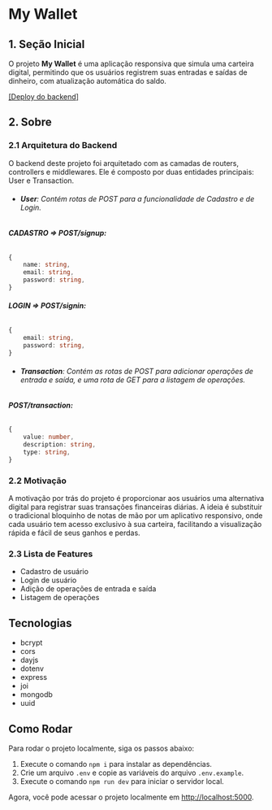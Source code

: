 # My Wallet

## 1. Seção Inicial

O projeto **My Wallet** é uma aplicação responsiva que simula uma carteira digital, permitindo que os usuários registrem suas entradas e saídas de dinheiro, com atualização automática do saldo.

[[Deploy do backend]](https://projectwallet.onrender.com)

## 2. Sobre
### 2.1 Arquitetura do Backend
O backend deste projeto foi arquitetado com as camadas de routers, controllers e middlewares. Ele é composto por duas entidades principais: User e Transaction.

* ###### **User**: Contém rotas de POST para a funcionalidade de Cadastro e de Login.


###### **CADASTRO => POST/signup:** 
```typescript
{
    name: string,
    email: string,
    password: string,
}
```

###### **LOGIN => POST/signin:** 
```typescript
{
    email: string,
    password: string,
}
```

* ###### **Transaction**: Contém as rotas de POST para adicionar operações de entrada e saída, e uma rota de GET para a listagem de operações.


###### **POST/transaction:** 
```typescript
{
    value: number,
    description: string,
    type: string,
}
```

### 2.2 Motivação

A motivação por trás do projeto é proporcionar aos usuários uma alternativa digital para registrar suas transações financeiras diárias. A ideia é substituir o tradicional bloquinho de notas de mão por um aplicativo responsivo, onde cada usuário tem acesso exclusivo à sua carteira, facilitando a visualização rápida e fácil de seus ganhos e perdas.

### 2.3 Lista de Features

- Cadastro de usuário
- Login de usuário
- Adição de operações de entrada e saída
- Listagem de operações

## Tecnologias

- bcrypt
- cors
- dayjs
- dotenv
- express
- joi
- mongodb
- uuid

## Como Rodar

Para rodar o projeto localmente, siga os passos abaixo:

1. Execute o comando `npm i` para instalar as dependências.
2. Crie um arquivo `.env` e copie as variáveis do arquivo `.env.example`.
3. Execute o comando `npm run dev` para iniciar o servidor local.

Agora, você pode acessar o projeto localmente em [http://localhost:5000](http://localhost:5000).
